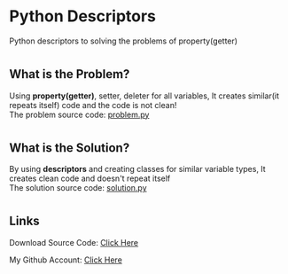 # Python Descriptors

Python descriptors to solving the problems of property(getter)

#

## What is the Problem?

Using **property(getter)**, setter, deleter for all variables,
It creates similar(it repeats itself) code and the code is not clean!
<br>
The problem source code: [problem.py](problem.py)

#

## What is the Solution?

By using **descriptors** and creating classes for similar variable types,
It creates clean code and doesn't repeat itself
<br>
The solution source code: [solution.py](solution.py)

#

## Links

Download Source Code: [Click Here](https://github.com/dori-dev/python-descriptors/archive/refs/heads/master.zip)

My Github Account: [Click Here](https://github.com/dori-dev/)
